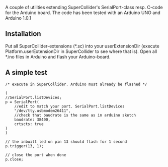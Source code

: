 A couple of utilities extending SuperCollider's SerialPort-class resp. C-code for the Arduino board. The code has been tested with an Arduino UNO and Arduino 1.0.1

Installation
-----------
Put all SuperCollider-extensions (*.sc) into your userExtensionDir (execute 
	Platform.userExtensionDir 
in SuperCollider to see where that is). Open all *.ino files in Arduino and flash your Arduino-board.

A simple test
------------
	/* execute in SuperCollider. Arduino must already be flashed */
	
	(
	//SerialPort.listDevices;
	p = SerialPort(
		//edit to match your port. SerialPort.listDevices
		"/dev/tty.usbmodem26411",
		//check that baudrate is the same as in arduino sketch
		baudrate: 38400,
		crtscts: true
	)
	)
	
	// the inbuilt led on pin 13 should flash for 1 second
	p.trigger(13, 1);
	
	// close the port when done
	p.close;
